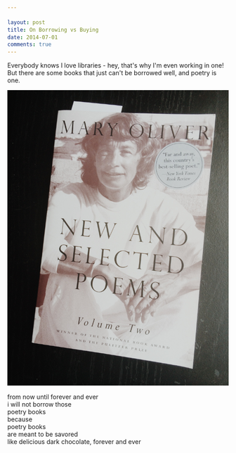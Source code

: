 ```yaml
---

layout: post
title: On Borrowing vs Buying
date: 2014-07-01
comments: true
---
```


Everybody knows I love libraries - hey, that's why I'm even working in one! But there are some books that just can't be borrowed well, and poetry is one.

![](/img/mary-oliver.jpg)



from now until forever and ever  
i will not borrow those  
poetry books  
because  
poetry books  
are meant to be savored  
like delicious dark chocolate, forever and ever  
